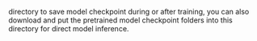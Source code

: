 directory to save model checkpoint during or after training, you can also download and put the pretrained model checkpoint folders into this directory for direct model inference.